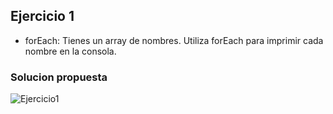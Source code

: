 ## Ejercicio 1

* forEach: Tienes un array de nombres. Utiliza forEach para imprimir cada nombre en la consola.

### Solucion propuesta

![Ejercicio1](https://github.com/Luiso-o/Ejercicio-S2.1-Javascript-I/assets/128043647/61ee8724-05f0-4264-b583-b2943ff95c52)
